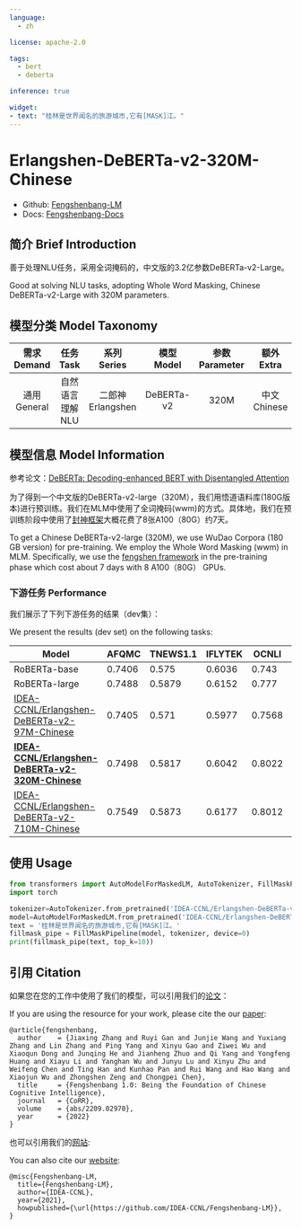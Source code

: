 ```yaml
---
language: 
  - zh

license: apache-2.0

tags:
  - bert
  - deberta

inference: true

widget:
- text: "桂林是世界闻名的旅游城市,它有[MASK]江。"
---
```


# Erlangshen-DeBERTa-v2-320M-Chinese

- Github: [Fengshenbang-LM](https://github.com/IDEA-CCNL/Fengshenbang-LM)
- Docs: [Fengshenbang-Docs](https://fengshenbang-doc.readthedocs.io/)

## 简介 Brief Introduction

善于处理NLU任务，采用全词掩码的，中文版的3.2亿参数DeBERTa-v2-Large。

Good at solving NLU tasks, adopting Whole Word Masking, Chinese DeBERTa-v2-Large with 320M parameters.

## 模型分类 Model Taxonomy

|  需求 Demand  | 任务 Task       | 系列 Series      | 模型 Model    | 参数 Parameter | 额外 Extra |
|  :----:  | :----:  | :----:  | :----:  | :----:  | :----:  |
| 通用 General  | 自然语言理解 NLU | 二郎神 Erlangshen | DeBERTa-v2 |      320M      |    中文 Chinese     |

## 模型信息 Model Information

参考论文：[DeBERTa: Decoding-enhanced BERT with Disentangled Attention](https://readpaper.com/paper/3033187248)

为了得到一个中文版的DeBERTa-v2-large（320M），我们用悟道语料库(180G版本)进行预训练。我们在MLM中使用了全词掩码(wwm)的方式。具体地，我们在预训练阶段中使用了[封神框架](https://github.com/IDEA-CCNL/Fengshenbang-LM/tree/main/fengshen)大概花费了8张A100（80G）约7天。

To get a Chinese DeBERTa-v2-large (320M), we use WuDao Corpora (180 GB version) for pre-training. We employ the Whole Word Masking (wwm) in MLM. Specifically, we use the [fengshen framework](https://github.com/IDEA-CCNL/Fengshenbang-LM/tree/main/fengshen) in the pre-training phase which cost about 7 days with 8 A100（80G） GPUs.

### 下游任务 Performance

我们展示了下列下游任务的结果（dev集）：

We present the results (dev set) on the following tasks:

| Model                                                                                                                            | AFQMC  | TNEWS1.1 | IFLYTEK | OCNLI  | CMNLI  |
| -------------------------------------------------------------------------------------------------------------------------------- | ------ | -------- | ------- | ------ | ------ |
| RoBERTa-base                                                                                                                     | 0.7406 | 0.575    | 0.6036  | 0.743  | 0.7973 |
| RoBERTa-large                                                                                                                    | 0.7488 | 0.5879   | 0.6152  | 0.777  | 0.814  |
| [IDEA-CCNL/Erlangshen-DeBERTa-v2-97M-Chinese](https://huggingface.co/IDEA-CCNL/Erlangshen-DeBERTa-v2-97M-Chinese) | 0.7405 | 0.571    | 0.5977  | 0.7568 | 0.807  |
| **[IDEA-CCNL/Erlangshen-DeBERTa-v2-320M-Chinese](https://huggingface.co/IDEA-CCNL/Erlangshen-DeBERTa-v2-320M-Chinese)**          | 0.7498 | 0.5817   | 0.6042  | 0.8022 | 0.8301 |
| [IDEA-CCNL/Erlangshen-DeBERTa-v2-710M-Chinese](https://huggingface.co/IDEA-CCNL/Erlangshen-DeBERTa-v2-710M-Chinese)              | 0.7549 | 0.5873   | 0.6177  | 0.8012 | 0.8389 |

## 使用 Usage

```python
from transformers import AutoModelForMaskedLM, AutoTokenizer, FillMaskPipeline
import torch

tokenizer=AutoTokenizer.from_pretrained('IDEA-CCNL/Erlangshen-DeBERTa-v2-320M-Chinese', use_fast=False)
model=AutoModelForMaskedLM.from_pretrained('IDEA-CCNL/Erlangshen-DeBERTa-v2-320M-Chinese')
text = '桂林是世界闻名的旅游城市,它有[MASK]江。'
fillmask_pipe = FillMaskPipeline(model, tokenizer, device=0)
print(fillmask_pipe(text, top_k=10))
```

## 引用 Citation

如果您在您的工作中使用了我们的模型，可以引用我们的[论文](https://arxiv.org/abs/2209.02970)：

If you are using the resource for your work, please cite the our [paper](https://arxiv.org/abs/2209.02970):

```text
@article{fengshenbang,
  author    = {Jiaxing Zhang and Ruyi Gan and Junjie Wang and Yuxiang Zhang and Lin Zhang and Ping Yang and Xinyu Gao and Ziwei Wu and Xiaoqun Dong and Junqing He and Jianheng Zhuo and Qi Yang and Yongfeng Huang and Xiayu Li and Yanghan Wu and Junyu Lu and Xinyu Zhu and Weifeng Chen and Ting Han and Kunhao Pan and Rui Wang and Hao Wang and Xiaojun Wu and Zhongshen Zeng and Chongpei Chen},
  title     = {Fengshenbang 1.0: Being the Foundation of Chinese Cognitive Intelligence},
  journal   = {CoRR},
  volume    = {abs/2209.02970},
  year      = {2022}
}
```

也可以引用我们的[网站](https://github.com/IDEA-CCNL/Fengshenbang-LM/):

You can also cite our [website](https://github.com/IDEA-CCNL/Fengshenbang-LM/):

```text
@misc{Fengshenbang-LM,
  title={Fengshenbang-LM},
  author={IDEA-CCNL},
  year={2021},
  howpublished={\url{https://github.com/IDEA-CCNL/Fengshenbang-LM}},
}
```